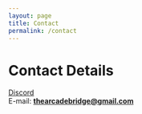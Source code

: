 ```yaml
---
layout: page
title: Contact
permalink: /contact
---
```


# Contact Details

[Discord](https://discord.gg/Nx8kwSBAFb) <br/>
E-mail: **thearcadebridge@gmail.com**
